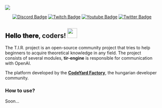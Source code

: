 <img src='https://s3.eu-central-1.amazonaws.com/factory.codeyard.eu/tir_git_cover.png' >
<br/>
<center>

[![Discord Badge](https://img.shields.io/badge/-@Factory-7289da?style=flat-square&labelColor=7289da&logo=discord&logoColor=white&link=https://discord.gg/codeyard-823104905141157918)](https://discord.gg/codeyard-823104905141157918) [![Twitch Badge](https://img.shields.io/badge/-@codeyard-9146FF?style=flat-square&labelColor=9146FF&logo=twitch&logoColor=white&link=https://twitch.tv/codeyard)](https://twitch.tv/codeyard) [![Youtube Badge](https://img.shields.io/badge/-@teamcodeyard-FF0000?style=flat-square&labelColor=FF0000&logo=youtube&logoColor=white&link=https://www.youtube.com/@teamcodeyard)](https://www.youtube.com/@teamcodeyard) [![Twitter Badge](https://img.shields.io/badge/-@iujlaki-1ca0f1?style=flat-square&labelColor=1ca0f1&logo=twitter&logoColor=white&link=https://twitter.com/iujlaki)](https://twitter.com/iujlaki) 

</center>
<h2> 𝐇𝐞𝐥𝐥𝐨 𝐭𝐡𝐞𝐫𝐞, coders! <img src="https://s3.eu-central-1.amazonaws.com/factory.codeyard.eu/Hi.gif" width="32px"></h2>
<p>
The T.I.R. project is an open-source community project that tries to help beginners to acquire theoretical knowledge in any field.
The project consists of several modules, <b>tir-engine</b> is responsible for communication with OpenAI.
</p>

<p>The platform developed by the <b><a href="https://factory.codeyard.eu/"> CodeYard Factory</a></b>, the hungarian developer community.</p>

<h3>How to use?</h3>
<p>Soon...</p>
